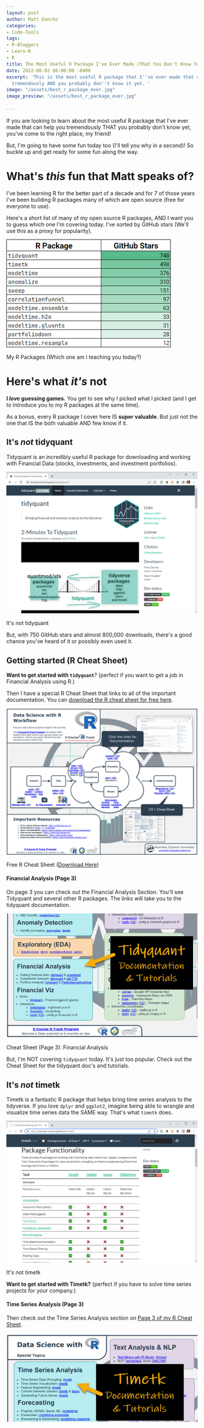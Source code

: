 ```yaml
---
layout: post
author: Matt Dancho
categories:
- Code-Tools
tags:
- R-Bloggers
- Learn-R
- R
title: The Most Useful R Package I've Ever Made (That You Don't Know Yet)
date: 2022-06-02 06:00:00 -0400
excerpt: 'This is the most useful R package that I''ve ever made that can help you
  tremendously AND you probably don''t know it yet. '
image: "/assets/best_r_package_ever.jpg"
image_preview: "/assets/best_r_package_ever.jpg"

---
```

If you are looking to learn about the most useful R package that I've ever made that can help you tremendously THAT you probably don't know yet, you've come to the right place, my friend!

But, I'm going to have some fun today too (I'll tell you why in a second)! So buckle up and get ready for some fun along the way.

# What's _this_ fun that Matt speaks of?

I've been learning R for the better part of a decade and for 7 of those years I've been building R packages many of which are open source (free for everyone to use).

Here's a short list of many of my open source R packages, AND I want you to guess which one I'm covering today. I've sorted by GitHub stars (We'll use this as a proxy for popularity).

![](/assets/r_package_stars.jpg)

<p class="date text-center">My R Packages (Which one am I teaching you today?)</p>

# Here's what _it's_ not

**I _love_ guessing games.** You get to see why I picked what I picked (and I get to introduce you to my R packages at the same time).

As a bonus, every R package I cover here IS **super valuable**. But just not the one that IS the both valuable AND few know if it.

## It's _not_ tidyquant

Tidyquant is an incredibly useful R package for downloading and working with Financial Data (stocks, investments, and investment portfolios).

![](/assets/tidyquant.jpg)

<p class="date text-center">It's not tidyquant</p>

But, with 750 GitHub stars and almost 800,000 downloads, there's a good chance you've heard of it or possibly even used it.

## Getting started (R Cheat Sheet)

**Want to get started with `tidyquant`**? (perfect if you want to get a job in Financial Analysis using R.) 

Then I have a special R Cheat Sheet that links to all of the important documentation.  You can [download the R cheat sheet for free here](https://www.business-science.io/r-cheatsheet).

![](/assets/free_cheatsheet.jpg)

<p class="date text-center">Free R Cheat Sheet (<a href="https://www.business-science.io/r-cheatsheet">Download Here</a>)</p>

#### Financial Analysis (Page 3)

On page 3 you can check out the Financial Analysis Section. You'll see Tidyquant and several other R packages. The links will take you to the tidyquant documentation.

![](/assets/cheatsheet_tidyquant.jpg)

<p class="date text-center">Cheat Sheet (Page 3): Financial Analysis</p>

But, I'm NOT covering `tidyquant` today. It's just too popular. Check out the Cheat Sheet for the tidyquant doc's and tutorials.

## It's _not_ timetk

Timetk is a fantastic R package that helps bring time series analysis to the tidyverse. If you love `dplyr` and `ggplot2`, imagine being able to wrangle and visualize time series data the SAME way. That's what `timetk` does.

![](/assets/timetk.jpg)

<p class="date text-center">It's not timetk</p>

**Want to get started with Timetk?** (perfect if you have to solve time series projects for your company.) 

#### Time Series Analysis (Page 3)

Then check out the Time Series Analysis section on [Page 3 of my R Cheat Sheet](https://www.business-science.io/r-cheatsheet).

![](/assets/cheatsheet_timetk.jpg)